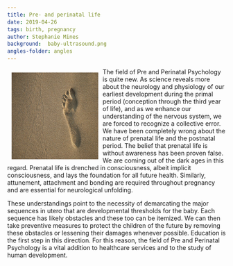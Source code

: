 ```yaml
---
title: Pre- and perinatal life
date: 2019-04-26
tags: birth, pregnancy
author: Stephanie Mines
background:  baby-ultrasound.png
angles-folder: angles
---
```


<img src="/images/footprint1.jpg" style="float: left; margin: 10px;" width="200" height="200" />

The field of Pre and Perinatal Psychology is quite new. As science reveals
more about the neurology and physiology of our earliest development during
the primal period (conception through the third year of life), and as we
enhance our understanding of the nervous system, we are forced to
recognize a collective error. We have been completely wrong about the
nature of prenatal life and the postnatal period. The belief that prenatal life
is without awareness has been proven false. We are coming out of the dark
ages in this regard. Prenatal life is drenched in consciousness, albeit implicit
consciousness, and lays the foundation for all future health. Similarly,
attunement, attachment and bonding are required throughout pregnancy
and are essential for neurological unfolding.

<!--more-->

These understandings point to the necessity of demarcating the major
sequences in utero that are developmental thresholds for the baby. Each
sequence has likely obstacles and these too can be itemized. We can then
take preventive measures to protect the children of the future by removing
these obstacles or lessening their damages whenever possible. Education is
the first step in this direction. For this reason, the field of Pre and Perinatal
Psychology is a vital addition to healthcare services and to the study of
human development.
